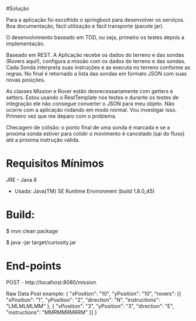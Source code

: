 #Solução

Para a aplicação foi escolhido o springboot para desenvolver os serviços. Boa documentação, fácil utilização e fácil 
transporte (pacote jar).

O desenvolvimento baseado em TDD, ou seja, primeiro os testes depois a implementação. 

Baseado em REST. A Aplicação recebe os dados do terreno e das sondas (Rovers aqui!), configura a missão com os dados do terreno
e das sondas. Cada Sonda interpreta suas instruções e as executa no terreno conforme as regras. No final é retornado a lista 
das sondas em formato JSON com suas novas posições.

As classes Mission e Rover estão desnecessariamente com getters e setters. Estou usando o RestTemplate nos testes e durante
os testes de integração ele não consegue converter o JSON para meu objeto. Não ocorre com a aplicação rodando 
em modo normal. Vou investigar isso. Primeiro vez que me deparo com o problema. 

Checagem de colisão: o ponto final de uma sonda é marcada e se a proxima sonda estiver para colidir o movimento é 
cancelado (sai do fluxo) até a próxima instrução válida. 

# Requisitos Mínimos
JRE - Java 8
- Usada: Java(TM) SE Runtime Environment (build 1.8.0_45)

# Build:
$ mvn clean package

$ java -jar target/curiosity.jar 

# End-points  

POST - http://localhost:8080/mission

Raw Data Post example: 
{
	"xPosition": "10",
	"yPosition": "10",
	"rovers": [{
		"xPosition": "1",
		"yPosition": "2",
		"direction": "N",
		"instructions": "LMLMLMLMM"
	}, {
		"xPosition": "3",
		"yPosition": "3",
		"direction": "E",
		"instructions": "MMRMMRMRRM"
	}]
}
